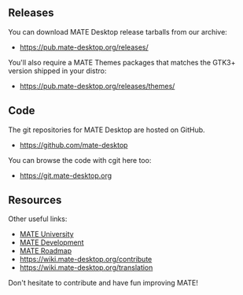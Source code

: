 <!--
.. link:
.. description:
.. tags: Development
.. date: 2011-12-05 12:00:30
.. title: Development
.. slug: development
-->

## Releases

You can download MATE Desktop release tarballs from our archive:

  * <https://pub.mate-desktop.org/releases/>

You'll also require a MATE Themes packages that matches the GTK3+ version
shipped in your distro:

  * <https://pub.mate-desktop.org/releases/themes/>

## Code

The git repositories for MATE Desktop are hosted on GitHub.

  * <https://github.com/mate-desktop>

You can browse the code with cgit here too:

  * <https://git.mate-desktop.org>

## Resources

 Other useful links:

  * [MATE University](/blog/2013-03-12-mate-university/)
  * [MATE Development](https://wiki.mate-desktop.org/dev-doc)
  * [MATE Roadmap](https://wiki.mate-desktop.org/roadmap)
  * <https://wiki.mate-desktop.org/contribute>
  * <https://wiki.mate-desktop.org/translation>
  
Don't hesitate to contribute and have fun improving MATE!